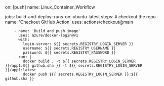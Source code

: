 on: [push]
name: Linux_Container_Workflow

jobs:
    build-and-deploy:
        runs-on: ubuntu-latest
        steps:
        # checkout the repo
        - name: 'Checkout GitHub Action'
          uses: actions/checkout@main
          
        - name: 'Build and push image'
          uses: azure/docker-login@v1
          with:
            login-server: ${{ secrets.REGISTRY_LOGIN_SERVER }}
            username: ${{ secrets.REGISTRY_USERNAME }}
            password: ${{ secrets.REGISTRY_PASSWORD }}
        - run: |
            docker build . -t ${{ secrets.REGISTRY_LOGIN_SERVER }}/app1:${{ github.sha }} -t ${{ secrets.REGISTRY_LOGIN_SERVER }}/app1:latest
            docker push ${{ secrets.REGISTRY_LOGIN_SERVER }}:${{ github.sha }}
